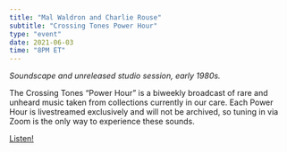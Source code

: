 ```yaml
---
title: "Mal Waldron and Charlie Rouse"
subtitle: "Crossing Tones Power Hour"
type: "event"
date: 2021-06-03
time: "8PM ET"
---
```


<i>Soundscape and unreleased studio session, early 1980s.</i>

The Crossing Tones “Power Hour” is a biweekly broadcast of rare and unheard music taken from collections currently in our care. Each Power Hour is livestreamed exclusively and will not be archived, so tuning in via Zoom is the only way to experience these sounds.

<a class="button" href="https://wpi.zoom.us/j/97495476280
">Listen!</a>

<!-- <iframe src="https://giphy.com/embed/REPL2BIiGhyFO" width="480" height="270" frameBorder="0" class="giphy-embed" allowFullScreen></iframe> -->
